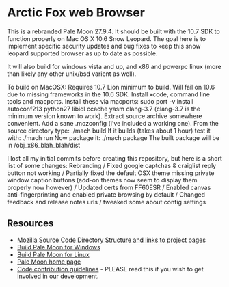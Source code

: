 # Arctic Fox web Browser

This is a rebranded Pale Moon 27.9.4. It should be built with the 10.7 SDK to function properly on Mac OS X 10.6 Snow Leopard.
The goal here is to implement specific security updates and bug fixes to keep this snow leopard supported browser as up to date as possible.

It will also build for windows vista and up, and x86 and powerpc linux (more than likely any other unix/bsd varient as well).

To build on MacOSX:
Requires 10.7 Lion minimum to build. Will fail on 10.6 due to missing frameworks in the 10.6 SDK. 
Install xcode, command line tools and macports. 
Install these via macports: 
sudo port -v install autoconf213 python27 libidl ccache yasm clang-3.7 (clang-3.7 is the minimum version known to work). 
Extract source archive somewhere convenient. 
Add a sane .mozconfig (i've included a working one). 
From the source directory type: ./mach build 
If it builds (takes about 1 hour) test it with: ./mach run 
Now package it: ./mach package 
The built package will be in /obj_x86_blah_blah/dist 

I lost all my initial commits before creating this repository, but here is a short list of some changes:
Rebranding / Fixed google captchas & craiglist reply button not working / Partially fixed the default OSX theme missing private window caption buttons (add-on themes now seem to display them properly now however) / Updated certs from FF60ESR / Enabled canvas anti-fingerprinting and enabled private browsing by default / Changed feedback and release notes urls / tweaked some about:config settings

## Resources

 * [Mozilla Source Code Directory Structure and links to project pages](https://developer.mozilla.org/en/Mozilla_Source_Code_Directory_Structure)
 * [Build Pale Moon for Windows](https://forum.palemoon.org/viewtopic.php?f=19&t=13556)
 * [Build Pale Moon for Linux](https://developer.palemoon.org/Developer_Guide:Build_Instructions/Pale_Moon/Linux)
 * [Pale Moon home page](http://www.palemoon.org/)
 * [Code contribution guidelines](https://github.com/MoonchildProductions/Pale-Moon/wiki/Code-contribution-guidelines) - PLEASE read this if you wish to get involved in our development.

